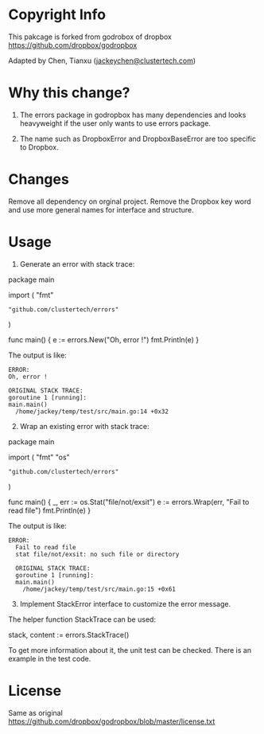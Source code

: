 Copyright Info
==============

This pakcage is forked from godrobox of dropbox
https://github.com/dropbox/godropbox

Adapted by Chen, Tianxu  (jackeychen@clustertech.com)

Why this change?
==============

1. The errors package in godropbox has many dependencies and looks heavyweight
if the user only wants to use errors package.

2. The name such as DropboxError and DropboxBaseError are too specific to
Dropbox.

Changes
==============

Remove all dependency on orginal project.
Remove the Dropbox key word and use more general names for interface and
structure.

Usage
=========

1. Generate an error with stack trace:

  package main

  import (
    "fmt"

    "github.com/clustertech/errors"
  )

  func main() {
    e := errors.New("Oh, error !")
    fmt.Println(e)
  }

  The output is like:

    ERROR:
    Oh, error !

    ORIGINAL STACK TRACE:
    goroutine 1 [running]:
    main.main()
      /home/jackey/temp/test/src/main.go:14 +0x32


2. Wrap an existing error with stack trace:

  package main

  import (
    "fmt"
    "os"

    "github.com/clustertech/errors"
  )

  func main() {
    _, err := os.Stat("file/not/exsit")
    e := errors.Wrap(err, "Fail to read file")
    fmt.Println(e)
  }


  The output is like:

    ERROR:
      Fail to read file
      stat file/not/exsit: no such file or directory

      ORIGINAL STACK TRACE:
      goroutine 1 [running]:
      main.main()
        /home/jackey/temp/test/src/main.go:15 +0x61

3. Implement StackError interface to customize the error message.

The helper function StackTrace can be used:

  stack, content := errors.StackTrace()

To get more information about it, the unit test can be checked. There is
an example in the test code.

License
=======

Same as original
https://github.com/dropbox/godropbox/blob/master/license.txt

